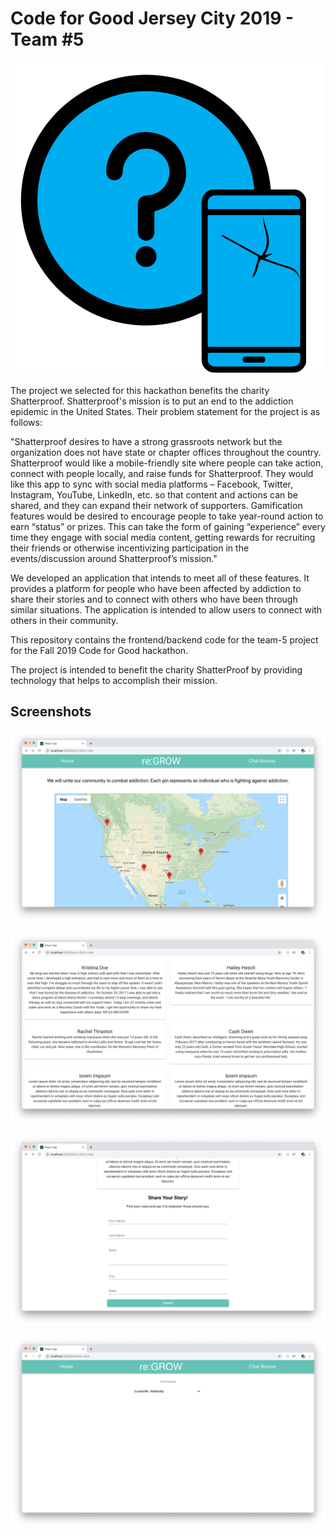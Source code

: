 Code for Good Jersey City 2019 - Team #5
======

![art](art/logo.png)

The project we selected for this hackathon benefits the charity Shatterproof. Shatterproof's mission is to put an end to the addiction epidemic in the United States. Their problem statement for the project is as follows:

"Shatterproof desires to have a strong grassroots network but the organization does not have state or chapter offices throughout the country. Shatterproof would like a mobile-friendly site where people can take action, connect with people locally, and raise funds for Shatterproof. They would like this app to sync with social media platforms – Facebook, Twitter, Instagram, YouTube, LinkedIn, etc. so that content and actions can be shared, and they can expand their network of supporters. Gamification features would be desired to encourage people to take year-round action to earn “status” or prizes. This can take the form of gaining “experience” every time they engage with social media content, getting rewards for recruiting their friends or otherwise incentivizing participation in the events/discussion around Shatterproof’s mission."

We developed an application that intends to meet all of these features. It provides a platform for people who have been affected by addiction to share their stories and to connect with others who have been through similar situations. The application is intended to allow users to connect with others in their community.

This repository contains the frontend/backend code for the team-5 project for the Fall 2019 Code for Good hackathon.

The project is intended to benefit the charity ShatterProof by providing technology that helps to accomplish their mission. 

## Screenshots ##

![screenshot](screenshots/home_1.png)

![screenshot](screenshots/home_2.png)

![screenshot](screenshots/home_3.png)

![screenshot](screenshots/chat_list.png)
